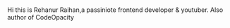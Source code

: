 # 
Hi this is Rehanur Raihan,a passiniote frontend developer & youtuber. 
Also author of CodeOpacity
